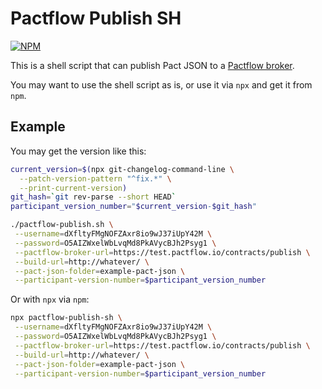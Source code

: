 # Pactflow Publish SH

[![NPM](https://img.shields.io/npm/v/pactflow-publish-sh.svg?style=flat-square) ](https://www.npmjs.com/package/pactflow-publish-sh)

This is a shell script that can publish Pact JSON to a [Pactflow broker](https://test.pactflow.io/).

You may want to use the shell script as is, or use it via `npx` and get it from `npm`.

## Example

You may get the version like this:

```bash
current_version=$(npx git-changelog-command-line \
  --patch-version-pattern "^fix.*" \
  --print-current-version)
git_hash=`git rev-parse --short HEAD`
participant_version_number="$current_version-$git_hash"
```

```bash
./pactflow-publish.sh \
 --username=dXfltyFMgNOFZAxr8io9wJ37iUpY42M \
 --password=O5AIZWxelWbLvqMd8PkAVycBJh2Psyg1 \
 --pactflow-broker-url=https://test.pactflow.io/contracts/publish \
 --build-url=http://whatever/ \
 --pact-json-folder=example-pact-json \
 --participant-version-number=$participant_version_number
```

Or with `npx` via `npm`:

```bash
npx pactflow-publish-sh \
 --username=dXfltyFMgNOFZAxr8io9wJ37iUpY42M \
 --password=O5AIZWxelWbLvqMd8PkAVycBJh2Psyg1 \
 --pactflow-broker-url=https://test.pactflow.io/contracts/publish \
 --build-url=http://whatever/ \
 --pact-json-folder=example-pact-json \
 --participant-version-number=$participant_version_number
```
